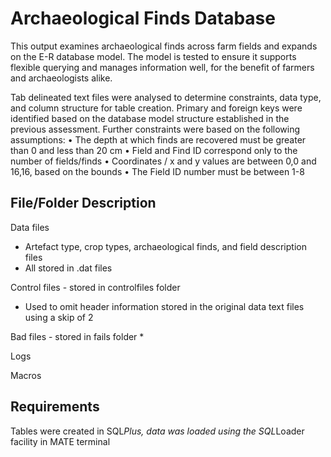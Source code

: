 Archaeological Finds Database
=============================

This output examines archaeological finds across farm fields and expands on the E-R database model. The model is tested to ensure it supports flexible querying and manages information well, for the benefit of farmers and archaeologists alike. 

Tab delineated text files were analysed to determine constraints, data type, and column structure for table creation. Primary and foreign keys were identified based on the database model structure established in the previous assessment. Further constraints were based on the following assumptions:
•	The depth at which finds are recovered must be greater than 0 and less than 20 cm 
•	Field and Find ID correspond only to the number of fields/finds
•	Coordinates / x and y values are between 0,0 and 16,16, based on the bounds
•	The Field ID number must be between 1-8


File/Folder Description
-----------------------

Data files
* Artefact type, crop types, archaeological finds, and field description files
* All stored in .dat files

Control files - stored in controlfiles folder
* Used to omit header information stored in the original data text files using a skip of 2

Bad files - stored in fails folder
* 

Logs

Macros


Requirements
------------

Tables were created in SQL*Plus, data was loaded using the SQL*Loader facility in MATE terminal


